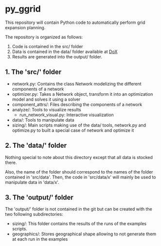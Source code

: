 # py_ggrid

This repository will contain Python code to automatically perform grid expansion planning.

The repository is organized as follows:

1. Code is contained in the src/ folder
2. Data is contained in the data/ folder available at [DoX](https://dox.ulg.ac.be/index.php/apps/files/?dir=/py_grid_exp&fileid=268947668)
3. Results are generated into the output/ folder.
	
## 1. The 'src/' folder

- network.py: Contains the class Network modelizing the different components of a network
- optimizer.py: Takes a Network object, transform it into an optimization model and solves it using a solver
- component_attrs/: Files describing the components of a network
- analyze/: Tools to visualize results
	- run_network_visual.py: Interactive visualization
- data/: Tools to manipulate data
- sizing/: Main scripts making use of the data/ tools, network.py and optimize.py to built a special case of network and optimize it
	
## 2. The 'data/' folder

Nothing special to note about this directory except that all data is stocked there.

Also, the name of the folder should correspond to the names of the folder contained in 'src/data'. Then, the code in 'src/data/x' will mainly be used to 
manipulate data in 'data/x'.

## 3. The 'output/' folder

The 'output/' folder is not contained in the git but can be created with the two following subdirectories:

- sizing/: This folder contains the results of the runs of the examples scripts.
- geographics/: Stores geographical shape allowing to not generate them at each run in the examples


